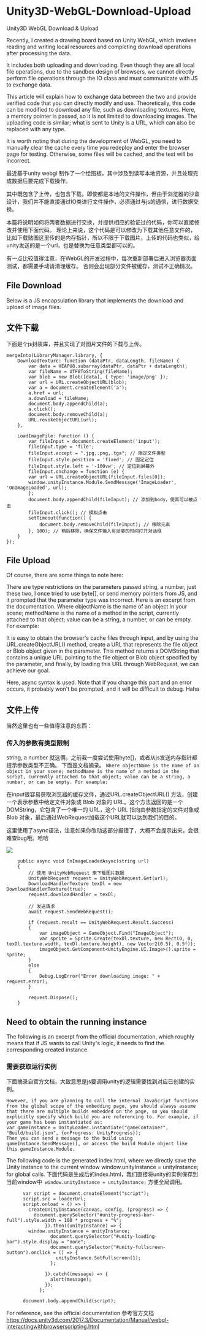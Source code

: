 # Unity3D-WebGL-Download-Upload
Unity3D WebGL Download &amp; Upload

Recently, I created a drawing board based on Unity WebGL, which involves reading and writing local resources and completing download operations after processing the data.

It includes both uploading and downloading. Even though they are all local file operations, due to the sandbox design of browsers, we cannot directly perform file operations through the IO class and must communicate with JS to exchange data.

This article will explain how to exchange data between the two and provide verified code that you can directly modify and use. Theoretically, this code can be modified to download any file, such as downloading textures. Here, a memory pointer is passed, so it is not limited to downloading images. The uploading code is similar; what is sent to Unity is a URL, which can also be replaced with any type.

It is worth noting that during the development of WebGL, you need to manually clear the cache every time you redeploy and enter the browser page for testing. Otherwise, some files will be cached, and the test will be incorrect.


最近基于unity webgl 制作了一个绘图板，其中涉及到读写本地资源，并且处理完成数据后要完成下载操作。

其中既包含了上传，也包含下载。即使都是本地的文件操作，但由于浏览器的沙盒设计，我们并不能直接通过IO类进行文件操作，必须通过与js的通信，进行数据交换。

本篇将说明如何将两者数据进行交换，并提供相应的验证过的代码，你可以直接修改并使用下面代码。
理论上来说，这个代码是可以修改为下载其他任意文件的，比如下载贴图这里传的是内存指针，所以不限于下载图片。上传的代码也类似，给unity发送的是一个url，也是替换为任意类型都可以的。

有一点比较值得注意，在WebGL的开发过程中，每次重新部署后进入浏览器页面测试，都需要手动请清理缓存。
否则会出现部分文件被缓存，测试不正确情况。


## File Download
Below is a JS encapsulation library that implements the download and upload of image files.

## 文件下载
下面是个js封装库，并且实现了对图片文件的下载与上传。
```
mergeInto(LibraryManager.library, {
    DownloadTexture: function (dataPtr, dataLength, fileName) {
        var data = HEAPU8.subarray(dataPtr, dataPtr + dataLength);
        var fileName = UTF8ToString(fileName); 
        var blob = new Blob([data], { type: 'image/png' });
        var url = URL.createObjectURL(blob);
        var a = document.createElement('a');
        a.href = url;
        a.download = fileName;
        document.body.appendChild(a);
        a.click();
        document.body.removeChild(a);
        URL.revokeObjectURL(url);
    },
	
    LoadImageFile: function () {
        var fileInput = document.createElement('input');
        fileInput.type = 'file';
        fileInput.accept = ".jpg,.png,.tga"; // 限定文件类型
		fileInput.style.position = 'fixed'; // 固定定位
        fileInput.style.left = '-100vw'; // 定位到屏幕外
        fileInput.onchange = function (e) {
		var url = URL.createObjectURL(fileInput.files[0]);
		window.unityInstance.Module.SendMessage('ImageLoader', 'OnImageLoaded', url);
        };
        document.body.appendChild(fileInput); // 添加到body，使其可以被点击
        fileInput.click(); // 模拟点击
        setTimeout(function() {
            document.body.removeChild(fileInput); // 移除元素
        }, 100); // 稍后移除，确保文件输入有足够的时间打开对话框
    }
});
```

## File Upload
Of course, there are some things to note here:

There are type restrictions on the parameters passed
string, a number, just these two, I once tried to use byte[], or send memory pointers from JS, and it prompted that the parameter type was incorrect.
Here is an excerpt from the documentation.
Where objectName is the name of an object in your scene; methodName is the name of a method in the script, currently attached to that object; value can be a string, a number, or can be empty. For example:

It is easy to obtain the browser's cache files through input, and by using the URL.createObjectURL() method, create a URL that represents the file object or Blob object given in the parameter. This method returns a DOMString that contains a unique URL pointing to the file object or Blob object specified by the parameter, and finally, by loading this URL through WebRequest, we can achieve our goal.

Here, async syntax is used. Note that if you change this part and an error occurs, it probably won't be prompted, and it will be difficult to debug. Haha


## 文件上传
当然这里也有一些值得注意的东西：
### 传入的参数有类型限制
 string, a number 就这俩，之前我一度尝试使用byte[]，或者从js发送内存指针都提示参数类型不正确。
下面是文档摘录。
`Where objectName is the name of an object in your scene; methodName is the name of a method in the script, currently attached to that object; value can be a string, a number, or can be empty. For example:`

在input很容易获取浏览器的缓存文件，通过URL.createObjectURL() 方法，创建一个表示参数中给定文件对象或 Blob 对象的 URL。这个方法返回的是一个 DOMString，它包含了一个唯一的 URL，这个 URL 指向由参数指定的文件对象或 Blob 对象，最后通过WebRequest加载这个URL就可以达到我们的目的。

这里使用了async语法，注意如果你改动这部分报错了，大概不会提示出来，会很难查bug哦。哈哈

![](https://i.vrast.cn/i/2024/12/17/rfanrx.webp)
```
    public async void OnImageLoadedAsync(string url)
    {
        // 使用 UnityWebRequest 来下载图片数据
        UnityWebRequest request = UnityWebRequest.Get(url);
        DownloadHandlerTexture texDl = new DownloadHandlerTexture(true);
        request.downloadHandler = texDl;

        // 发送请求
        await request.SendWebRequest();

        if (request.result == UnityWebRequest.Result.Success)
        {
            var imageObject = GameObject.Find("ImageObject");
            var sprite = Sprite.Create(texDl.texture, new Rect(0, 0, texDl.texture.width, texDl.texture.height), new Vector2(0.5f, 0.5f));
            imageObject.GetComponent<UnityEngine.UI.Image>().sprite = sprite;
        }
        else
        {
            Debug.LogError("Error downloading image: " + request.error);
        }

        request.Dispose();
    }

```

## Need to obtain the running instance
The following is an excerpt from the official documentation, which roughly means that if JS wants to call Unity's logic, it needs to find the corresponding created instance.

### 需要获取运行实例
下面摘录自官方文档，大致意思是js要调用unity的逻辑需要找到对应已创建的实例。

```
However, if you are planning to call the internal JavaScript functions from the global scope of the embedding page, you should always assume that there are multiple builds embedded on the page, so you should explicitly specify which build you are referencing to. For example, if your game has been instantiated as:
var gameInstance = UnityLoader.instantiate("gameContainer", "Build/build.json", {onProgress: UnityProgress});
Then you can send a message to the build using gameInstance.SendMessage(), or access the build Module object like this gameInstance.Module.

```

The following code is the generated index.html, where we directly save the Unity instance to the current window window.unityInstance = unityInstance; for global calls.
下面代码是生成后的index.html，我们直接将unity的实例保存到当前window中` window.unityInstance = unityInstance;` 方便全局调用。
```
      var script = document.createElement("script");
      script.src = loaderUrl;
      script.onload = () => {
        createUnityInstance(canvas, config, (progress) => {
          document.querySelector("#unity-progress-bar-full").style.width = 100 * progress + "%";
              }).then((unityInstance) => {
		window.unityInstance = unityInstance;
                document.querySelector("#unity-loading-bar").style.display = "none";
                document.querySelector("#unity-fullscreen-button").onclick = () => {
                  unityInstance.SetFullscreen(1);
                };

              }).catch((message) => {
                alert(message);
              });
            };

      document.body.appendChild(script);
```


For reference, see the official documentation 
参考官方文档 https://docs.unity3d.com/2017.3/Documentation/Manual/webgl-interactingwithbrowserscripting.html
